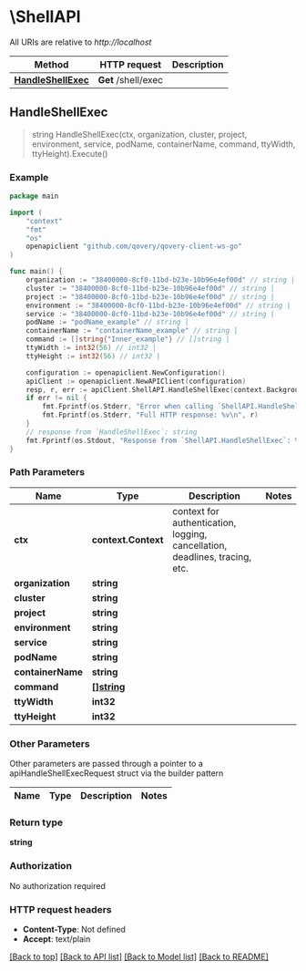 # \ShellAPI

All URIs are relative to *http://localhost*

Method | HTTP request | Description
------------- | ------------- | -------------
[**HandleShellExec**](ShellAPI.md#HandleShellExec) | **Get** /shell/exec | 



## HandleShellExec

> string HandleShellExec(ctx, organization, cluster, project, environment, service, podName, containerName, command, ttyWidth, ttyHeight).Execute()



### Example

```go
package main

import (
	"context"
	"fmt"
	"os"
	openapiclient "github.com/qovery/qovery-client-ws-go"
)

func main() {
	organization := "38400000-8cf0-11bd-b23e-10b96e4ef00d" // string | 
	cluster := "38400000-8cf0-11bd-b23e-10b96e4ef00d" // string | 
	project := "38400000-8cf0-11bd-b23e-10b96e4ef00d" // string | 
	environment := "38400000-8cf0-11bd-b23e-10b96e4ef00d" // string | 
	service := "38400000-8cf0-11bd-b23e-10b96e4ef00d" // string | 
	podName := "podName_example" // string | 
	containerName := "containerName_example" // string | 
	command := []string{"Inner_example"} // []string | 
	ttyWidth := int32(56) // int32 | 
	ttyHeight := int32(56) // int32 | 

	configuration := openapiclient.NewConfiguration()
	apiClient := openapiclient.NewAPIClient(configuration)
	resp, r, err := apiClient.ShellAPI.HandleShellExec(context.Background(), organization, cluster, project, environment, service, podName, containerName, command, ttyWidth, ttyHeight).Execute()
	if err != nil {
		fmt.Fprintf(os.Stderr, "Error when calling `ShellAPI.HandleShellExec``: %v\n", err)
		fmt.Fprintf(os.Stderr, "Full HTTP response: %v\n", r)
	}
	// response from `HandleShellExec`: string
	fmt.Fprintf(os.Stdout, "Response from `ShellAPI.HandleShellExec`: %v\n", resp)
}
```

### Path Parameters


Name | Type | Description  | Notes
------------- | ------------- | ------------- | -------------
**ctx** | **context.Context** | context for authentication, logging, cancellation, deadlines, tracing, etc.
**organization** | **string** |  | 
**cluster** | **string** |  | 
**project** | **string** |  | 
**environment** | **string** |  | 
**service** | **string** |  | 
**podName** | **string** |  | 
**containerName** | **string** |  | 
**command** | [**[]string**](string.md) |  | 
**ttyWidth** | **int32** |  | 
**ttyHeight** | **int32** |  | 

### Other Parameters

Other parameters are passed through a pointer to a apiHandleShellExecRequest struct via the builder pattern


Name | Type | Description  | Notes
------------- | ------------- | ------------- | -------------











### Return type

**string**

### Authorization

No authorization required

### HTTP request headers

- **Content-Type**: Not defined
- **Accept**: text/plain

[[Back to top]](#) [[Back to API list]](../README.md#documentation-for-api-endpoints)
[[Back to Model list]](../README.md#documentation-for-models)
[[Back to README]](../README.md)

